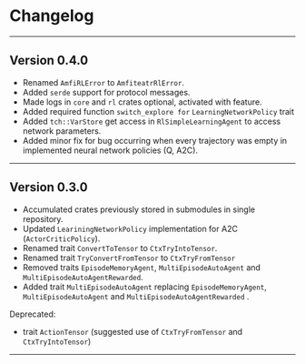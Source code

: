 # Changelog

---
## Version 0.4.0
+ Renamed `AmfiRLError` to `AmfiteatrRlError`.
+ Added `serde` support for protocol messages.
+ Made logs in `core` and `rl` crates optional, activated with feature.
+ Added required function `switch_explore for` `LearningNetworkPolicy` trait
+ Added `tch::VarStore` get access in `RlSimpleLearningAgent` to access network parameters.
+ Added minor fix for bug occurring when every trajectory was empty in implemented neural network policies (Q, A2C).
___
## Version 0.3.0
+ Accumulated crates previously stored in submodules in single repository.
+ Updated `LeariningNetworkPolicy` implementation for A2C (`ActorCriticPolicy`).
+ Renamed trait `ConvertToTensor` to `CtxTryIntoTensor`.
+ Renamed trait `TryConvertFromTensor` to `CtxTryFromTensor`
+ Removed traits `EpisodeMemoryAgent`, `MultiEpisodeAutoAgent` and `MultiEpisodeAutoAgentRewarded`.
+ Added trait `MultiEpisodeAutoAgent` replacing `EpisodeMemoryAgent`, `MultiEpisodeAutoAgent` and `MultiEpisodeAutoAgentRewarded` .

Deprecated:  
- trait `ActionTensor` (suggested use of `CtxTryFromTensor` and `CtxTryIntoTensor`)


___